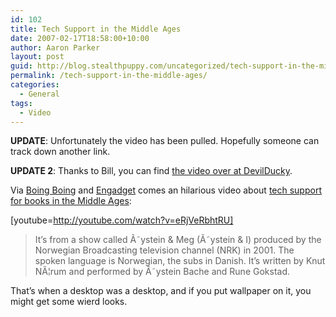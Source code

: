 ```yaml
---
id: 102
title: Tech Support in the Middle Ages
date: 2007-02-17T18:58:00+10:00
author: Aaron Parker
layout: post
guid: http://blog.stealthpuppy.com/uncategorized/tech-support-in-the-middle-ages
permalink: /tech-support-in-the-middle-ages/
categories:
  - General
tags:
  - Video
---
```

**UPDATE**: Unfortunately the video has been pulled. Hopefully someone can track down another link.

**UPDATE 2**: Thanks to Bill, you can find [the video over at DevilDucky](http://www.devilducky.com/media/57946/).

Via [Boing Boing](http://www.boingboing.net/2007/02/17/tech_support_for_boo.html) and [Engadget](http://www.engadget.com/2007/02/17/hello-tech-support-my-book-isnt-working/) comes an hilarious video about [tech support for books in the Middle Ages](http://www.youtube.com/watch?v=eRjVeRbhtRU&eurl=):

[youtube=http://youtube.com/watch?v=eRjVeRbhtRU]

> It&#8217;s from a show called Ã˜ystein & Meg (Ã˜ystein & I) produced by the Norwegian Broadcasting television channel (NRK) in 2001. The spoken language is Norwegian, the subs in Danish. It&#8217;s written by Knut NÃ¦rum and performed by Ã˜ystein Bache and Rune Gokstad.

That&#8217;s when a desktop was a desktop, and if you put wallpaper on it, you might get some wierd looks.